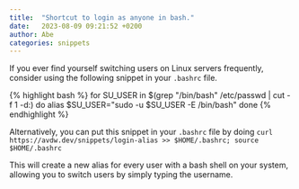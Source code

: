 ```yaml
---
title:  "Shortcut to login as anyone in bash."
date:   2023-08-09 09:21:52 +0200
author: Abe
categories: snippets
---
```


If you ever find yourself switching users on Linux servers frequently, consider
using the following snippet in your `.bashrc` file.

{% highlight bash %}
for SU_USER in $(grep "/bin/bash" /etc/passwd | cut -f 1 -d:)
do
  alias $SU_USER="sudo -u $SU_USER -E /bin/bash"
done
{% endhighlight %}

Alternatively, you can put this snippet in your `.bashrc` file by doing `curl
https://avdw.dev/snippets/login-alias >> $HOME/.bashrc; source $HOME/.bashrc`

This will create a new alias for every user with a bash shell on your system,
allowing you to switch users by simply typing the username.
